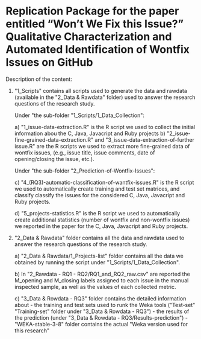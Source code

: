 # Replication Package for the paper entitled “Won’t We Fix this Issue?” Qualitative Characterization and Automated Identification of Wontfix Issues on GitHub

Description of the content:

1) "1_Scripts" contains all scripts used to generate the data and rawdata 
   (available in the "2_Data & Rawdata" folder) used to 
    answer the research questions of the research study. 
    
    Under "the sub-folder "1_Scripts/1_Data_Collection":
    
    a) "1_issue-data-extraction.R" is the R script we used to collect the initial information
       abou the C, Java, Javacript and Ruby projects
    b) "2_issue-fine-grained-data-extraction.R" and "3_issue-data-extraction-of-further issue.R"
       are the R scripts we used to extract more fine-grained data of wontfix issues,
       (e.g., issue title, issue comments, date of opening/closing the issue, etc.).
       
    Under "the sub-folder "2_Prediction-of-Wontfix-Issues":
    
    c) "4_(RQ3)-automatic-classification-of-wantfix-issues.R" is the R script we used to 
       automatically create training and test set matrices,
       and classify classify the issues for the considered C, Java, Javacript and Ruby projects.
       
    d) "5_projects-statistics.R" is the R script we used to 
       automatically create additional statistics (number of wontfix and
       non-wontfix issues) we reported in the paper for the C, Java, 
       Javacript and Ruby projects.
       

2) "2_Data & Rawdata" folder contains all the data and rawdata used to answer the research questions
   of the research study. 
   	
   	a) "2_Data & Rawdata/1_Projects-list" folder contains all the data we obtained by running the script
   	    under "1_Scripts/1_Data_Collection".
   	    
   		
   	b) In "2_Rawdata - RQ1 - RQ2/RQ1_and_RQ2_raw.csv" are reported the M_opening and M_closing labels assigned 
      to each issue in the manual inspected sample, as well as the values of each collected metric.
      
    c) "3_Data & Rowdata - RQ3" folder contains the detailed information about 
       - the training and test sets used to runk the Weka tools ("Test-set" "Training-set" folder
          under "3_Data & Rowdata - RQ3") 
       - the results of the prediction (under "3_Data & Rowdata - RQ3/Results-prediction") 
       - "WEKA-stable-3-8" folder contains the actual "Weka version used for this research"
           
        



